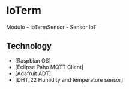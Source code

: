 # IoTerm

Módulo - IoTermSensor - Sensor IoT

## Technology
- [Raspbian OS]
- [Eclipse Paho MQTT Client]
- [Adafruit ADT]
- [DHT_22 Humidity and temperature sensor]

